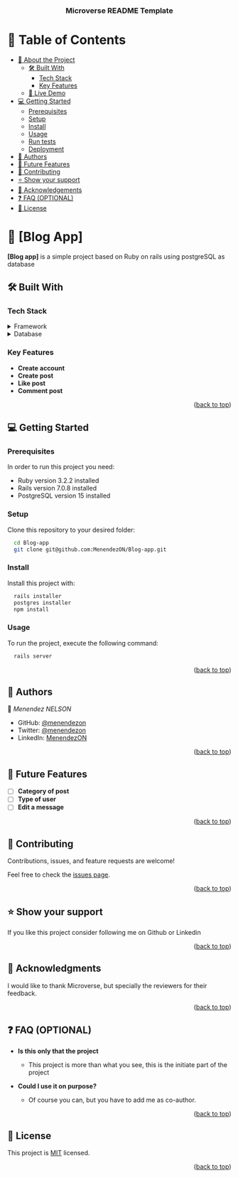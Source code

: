 <a name="readme-top"></a>

<div align="center">

  <h3><b>Microverse README Template</b></h3>

</div>

# 📗 Table of Contents

- [📖 About the Project](#about-project)
  - [🛠 Built With](#built-with)
    - [Tech Stack](#tech-stack)
    - [Key Features](#key-features)
  - [🚀 Live Demo](#live-demo)
- [💻 Getting Started](#getting-started)
  - [Prerequisites](#prerequisites)
  - [Setup](#setup)
  - [Install](#install)
  - [Usage](#usage)
  - [Run tests](#run-tests)
  - [Deployment](#deployment)
- [👥 Authors](#authors)
- [🔭 Future Features](#future-features)
- [🤝 Contributing](#contributing)
- [⭐️ Show your support](#support)
- [🙏 Acknowledgements](#acknowledgements)
- [❓ FAQ (OPTIONAL)](#faq)
- [📝 License](#license)

<!-- PROJECT DESCRIPTION -->

# 📖 [Blog App] <a name="about-project"></a>

**[Blog app]** is a simple project based on Ruby on rails using postgreSQL as database

## 🛠 Built With <a name="built-with"></a>

### Tech Stack <a name="tech-stack"></a>

<details>
  <summary>Framework</summary>
  <ul>
    <li><a href="https://rubyonrails.org/">Ruby on Rails</a></li>
  </ul>
</details>

<details>
<summary>Database</summary>
  <ul>
    <li><a href="https://www.postgresql.org/">PostgreSQL</a></li>
  </ul>
</details>

### Key Features <a name="key-features"></a>

- **Create account**
- **Create post**
- **Like post**
- **Comment post**

<p align="right">(<a href="#readme-top">back to top</a>)</p>

## 💻 Getting Started <a name="getting-started"></a>

### Prerequisites

In order to run this project you need: 
- Ruby version 3.2.2 installed 
- Rails version 7.0.8 installed 
- PostgreSQL version 15 installed

### Setup

Clone this repository to your desired folder:

```sh
  cd Blog-app
  git clone git@github.com:MenendezON/Blog-app.git
```

### Install

Install this project with:

```ruby installer
  rails installer
  postgres installer
  npm install
```

### Usage

To run the project, execute the following command:

```sh
  rails server
```

<p align="right">(<a href="#readme-top">back to top</a>)</p>

<!-- AUTHORS -->

## 👥 Authors <a name="authors"></a>

👤 *Menendez NELSON*

- GitHub: [@menendezon](https://github.com/menendezon)
- Twitter: [@menendezon](https://twitter.com/menendezon)
- LinkedIn: [MenendezON](https://linkedin.com/in/menendezon)

<p align="right">(<a href="#readme-top">back to top</a>)</p>

## 🔭 Future Features <a name="future-features"></a>

- [ ] **Category of post**
- [ ] **Type of user**
- [ ] **Edit a message**

<p align="right">(<a href="#readme-top">back to top</a>)</p>

## 🤝 Contributing <a name="contributing"></a>

Contributions, issues, and feature requests are welcome!

Feel free to check the [issues page](../../issues/).

<p align="right">(<a href="#readme-top">back to top</a>)</p>

## ⭐️ Show your support <a name="support"></a>

If you like this project consider following me on Github or Linkedin

<p align="right">(<a href="#readme-top">back to top</a>)</p>

## 🙏 Acknowledgments <a name="acknowledgements"></a>

I would like to thank Microverse, but specially the reviewers for their feedback.

<p align="right">(<a href="#readme-top">back to top</a>)</p>

## ❓ FAQ (OPTIONAL) <a name="faq"></a>

- **Is this only that the project**

  - This project is more than what you see, this is the initiate part of the project

- **Could I use it on purpose?**

  - Of course you can, but you have to add me as co-author.

<p align="right">(<a href="#readme-top">back to top</a>)</p>

## 📝 License <a name="license"></a>

This project is [MIT](./LICENSE) licensed.

<p align="right">(<a href="#readme-top">back to top</a>)</p>
